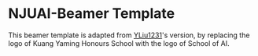 # NJUAI-Beamer Template
This beamer template is adapted from [YLiu1231](https://github.com/YLiu1231/njumath_beamer)'s version, by replacing the logo of Kuang Yaming Honours School with the logo of School of AI.  